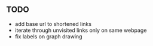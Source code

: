 ## TODO
- add base url to shortened links
- iterate through unvisited links only on same webpage
- fix labels on graph drawing
